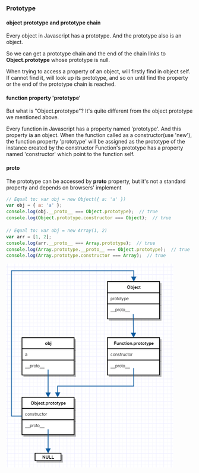 ### Prototype

#### object prototype and prototype chain

Every object in Javascript has a prototype. And the prototype also is an object.

So we can get a prototype chain and the end of the chain links to **Object.prototype** whose prototype is null.

When trying to access a property of an object, will firstly find in object self. If cannot find it, will look up its prototype, and so on until find the property or the end of the prototype chain is reached.

#### function property 'prototype'

But what is "Object.prototype"? It's quite different from the object prototype we mentioned above.

Every function in Javascript has a property named 'prototype'. And this property ia an object.
When the function called as a constructor(use 'new'), the function property 'prototype' will be assigned as the prototype of the instance created by the constructor
Function's prototype has a property named 'constructor' which point to the function self.

#### __proto__

The prototype can be accessed by __proto__ property, but it's not a standard property and depends on browsers' implement

```js
// Equal to: var obj = new Object({ a: 'a' })
var obj = { a: 'a' };
console.log(obj.__proto__ === Object.prototype);  // true
console.log(Object.prototype.constructor === Object);  // true

// Equal to: var obj = new Array(1, 2)
var arr = [1, 2];
console.log(arr.__proto__ === Array.prototype);  // true
console.log(Array.prototype.__proto__ === Object.prototype);  // true
console.log(Array.prototype.constructor === Array);  // true
```
<img src="https://github.com/Snowgan/Memo/blob/master/object_prototype.PNG" width="450">
